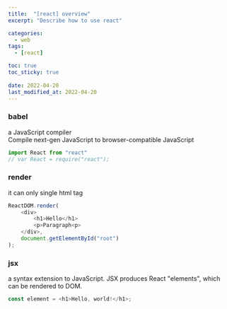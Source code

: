 ```yaml
---
title:  "[react] overview"
excerpt: "Describe how to use react"

categories:
  - web
tags:
  - [react]

toc: true
toc_sticky: true
 
date: 2022-04-20
last_modified_at: 2022-04-20
---
```


### babel

a JavaScript compiler  
Compile next-gen JavaScript to browser-compatible JavaScript  

```javascript
import React from "react"
// var React = require("react");

```


### render

it can only single html tag  
```javascript
ReactDOM.render(
    <div>
        <h1>Hello</h1>
        <p>Paragraph<p>
    </div>,
    document.getElementById("root")
);
```

### jsx

a syntax extension to JavaScript.
JSX produces React "elements", which can be rendered to DOM.  
```javascript
const element = <h1>Hello, world!</h1>;
```

